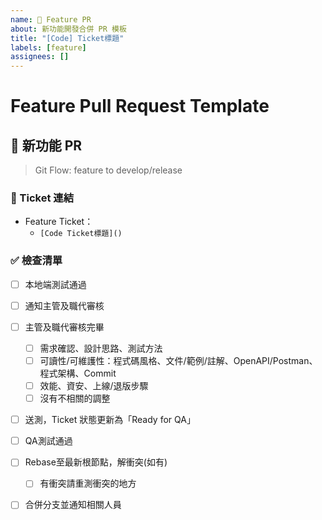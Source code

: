 ```yaml
---
name: 🚀 Feature PR
about: 新功能開發合併 PR 模板
title: "[Code] Ticket標題"
labels: [feature]
assignees: []
---
```


# Feature Pull Request Template

## 🚀 新功能 PR
> Git Flow: feature to develop/release

### 🔗 Ticket 連結
- Feature Ticket：
  - `[Code Ticket標題]()`

### ✅ 檢查清單
- [ ] 本地端測試通過
- [ ] 通知主管及職代審核
- [ ] 主管及職代審核完畢
  - [ ] 需求確認、設計思路、測試方法
  - [ ] 可讀性/可維護性：程式碼風格、文件/範例/註解、OpenAPI/Postman、程式架構、Commit
  - [ ] 效能、資安、上線/退版步驟
  - [ ] 沒有不相關的調整
- [ ] 送測，Ticket 狀態更新為「Ready for QA」
- [ ] QA測試通過
- [ ] Rebase至最新根節點，解衝突(如有)
  - [ ] 有衝突請重測衝突的地方
- [ ] 合併分支並通知相關人員

